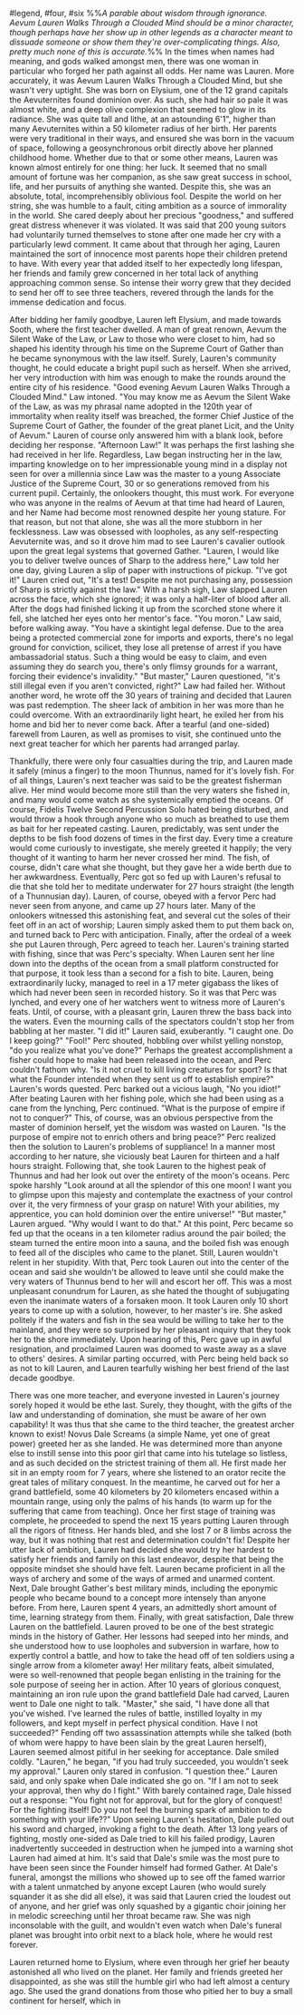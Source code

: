 #legend, #four, #six
%%*A parable about wisdom through ignorance. Aevum Lauren Walks Through a Clouded Mind should be a minor character, though perhaps have her show up in other legends as a character meant to dissuade someone or show them they're over-complicating things. Also, pretty much none of this is accurate.*%%
In the times when names had meaning, and gods walked amongst men, there was one woman in particular who forged her path against all odds. Her name was Lauren. More accurately, it was Aevum Lauren Walks Through a Clouded Mind, but she wasn't very uptight. She was born on Elysium, one of the 12 grand capitals the Aevuternites found dominion over. As such, she had hair so pale it was almost white, and a deep olive complexion that seemed to glow in its radiance. She was quite tall and lithe, at an astounding 6'1", higher than many Aevuternites within a 50 kilometer radius of her birth. Her parents were very traditional in their ways, and ensured she was born in the vacuum of space, following a geosynchronous orbit directly above her planned childhood home. Whether due to that or some other means, Lauren was known almost entirely for one thing: her luck. It seemed that no small amount of fortune was her companion, as she saw great success in school, life, and her pursuits of anything she wanted. Despite this, she was an absolute, total, incomprehensibly oblivious fool. Despite the world on her string, she was humble to a fault, citing ambition as a source of immorality in the world. She cared deeply about her precious "goodness," and suffered great distress whenever it was violated. It was said that 200 young suitors had voluntarily turned themselves to stone after one made her cry with a particularly lewd comment. 
It came about that through her aging, Lauren maintained the sort of innocence most parents hope their children pretend to have. With every year that added itself to her expectedly long lifespan, her friends and family grew concerned in her total lack of anything approaching common sense. So intense their worry grew that they decided to send her off to see three teachers, revered through the lands for the immense dedication and focus. 

After bidding her family goodbye, Lauren left Elysium, and made towards Sooth, where the first teacher dwelled. A man of great renown, Aevum the Silent Wake of the Law, or Law to those who were closet to him, had so shaped his identity through his time on the Supreme Court of Gather than he became synonymous with the law itself. Surely, Lauren's community thought, he could educate a bright pupil such as herself. When she arrived, her very introduction with him was enough to make the rounds around the entire city of his residence.
"Good evening Aevum Lauren Walks Through a Clouded Mind." Law intoned. "You may know me as Aevum the Silent Wake of the Law, as was my phrasal name adopted in the 120th year of immortality when reality itself was breached, the former Chief Justice of the Supreme Court of Gather, the founder of the great planet Licit, and the Unity of Aevum." Lauren of course only answered him with a blank look, before deciding her response.
"Afternoon Law!" It was perhaps the first lashing she had received in her life. Regardless, Law began instructing her in the law, imparting knowledge on to her impressionable young mind in a display not seen for over a millennia since Law was the master to a young Associate Justice of the Supreme Court, 30 or so generations removed from his current pupil. Certainly, the onlookers thought, this must work. For everyone who was anyone in the realms of Aevum at that time had heard of Lauren, and her Name had become most renowned despite her young stature. For that reason, but not that alone, she was all the more stubborn in her fecklessness. Law was obsessed with loopholes, as any self-respecting Aevuternite was, and so it drove him mad to see Lauren's cavalier outlook upon the great legal systems that governed Gather.
"Lauren, I would like you to deliver twelve ounces of Sharp to the address here," Law told her one day, giving Lauren a slip of paper with instructions of pickup.
"I've got it!" Lauren cried out, "It's a test! Despite me not purchasing any, possession of Sharp is strictly against the law."
With a harsh sigh, Law slapped Lauren across the face, which she ignored; it was only a half-liter of blood after all. After the dogs had finished licking it up from the scorched stone where it fell, she latched her eyes onto her mentor's face. 
"You moron." Law said, before walking away. "You have a skintight legal defense. Due to the area being a protected commercial zone for imports and exports, there's no legal ground for conviction, scilicet, they lose all pretense of arrest if you have ambassadorial status. Such a thing would be easy to claim, and even assuming they do search you, there's only flimsy grounds for a warrant, forcing their evidence's invalidity."
"But master," Lauren questioned, "it's still illegal even if you aren't convicted, right?"
Law had failed her. Without another word, he wrote off the 30 years of training and decided that Lauren was past redemption. The sheer lack of ambition in her was more than he could overcome. With an extraordinarily light heart, he exiled her from his home and bid her to never come back. 
After a tearful (and one-sided) farewell from Lauren, as well as promises to visit, she continued unto the next great teacher for which her parents had arranged parlay.

Thankfully, there were only four casualties during the trip, and Lauren made it safely (minus a finger) to the moon Thunnus, named for it's lovely fish. For of all things, Lauren's next teacher was said to be the greatest fisherman alive. Her mind would become more still than the very waters she fished in, and many would come watch as she systemically emptied the oceans. Of course, Fidelis Twelve Second Percussion Solo hated being disturbed, and would throw a hook through anyone who so much as breathed to use them as bait for her repeated casting. Lauren, predictably, was sent under the depths to be fish food dozens of times in the first day. Every time a creature would come curiously to investigate, she merely greeted it happily; the very thought of it wanting to harm her never crossed her mind. The fish, of course, didn't care what she thought, but they gave her a wide berth due to her awkwardness. Eventually, Perc got so fed up with Lauren's refusal to die that she told her to meditate underwater for 27 hours straight (the length of a Thunnusian day). Lauren, of course, obeyed with a fervor Perc had never seen from anyone, and came up 27 hours later. Many of the onlookers witnessed this astonishing feat, and several cut the soles of their feet off in an act of worship; Lauren simply asked them to put them back on, and turned back to Perc with anticipation. Finally, after the ordeal of a week she put Lauren through, Perc agreed to teach her. 
Lauren's training started with fishing, since that was Perc's specialty. When Lauren sent her line down into the depths of the ocean from a small platform constructed for that purpose, it took less than a second for a fish to bite. Lauren, being extraordinarily lucky, managed to reel in a 17 meter gigabass the likes of which had never been seen in recorded history. So it was that Perc was lynched, and every one of her watchers went to witness more of Lauren's feats. Until, of course, with a pleasant grin, Lauren threw the bass back into the waters. Even the mourning calls of the spectators couldn't stop her from babbling at her master.
"I did it!" Lauren said, exuberantly. "I caught one. Do I keep going?" 
"Fool!" Perc shouted, hobbling over whilst yelling nonstop, "do you realize what you've done?" Perhaps the greatest accomplishment a fisher could hope to make had been released into the ocean, and Perc couldn't fathom why.
"Is it not cruel to kill living creatures for sport? Is that what the Founder intended when they sent us off to establish empire?" Lauren's words quested.
Perc barked out a vicious laugh, "No you idiot!" After beating Lauren with her fishing pole, which she had been using as a cane from the lynching, Perc continued. "What is the purpose of empire if not to conquer?" This, of course, was an obvious perspective from the master of dominion herself, yet the wisdom was wasted on Lauren. 
"Is the purpose of empire not to enrich others and bring peace?" Perc realized then the solution to Lauren's problems of suppliance! In a manner most according to her nature, she viciously beat Lauren for thirteen and a half hours straight. Following that, she took Lauren to the highest peak of Thunnus and had her look out over the entirety of the moon's oceans. Perc spoke harshly
"Look around at all the splendor of this one moon! I want you to glimpse upon this majesty and contemplate the exactness of your control over it, the very firmness of your grasp on nature! With your abilities, my apprentice, you can hold dominion over the entire universe!" 
"But master," Lauren argued. "Why would I want to do that." At this point, Perc became so fed up that the oceans in a ten kilometer radius around the pair boiled; the steam turned the entire moon into a sauna, and the boiled fish was enough to feed all of the disciples who came to the planet. Still, Lauren wouldn't relent in her stupidity. 
With that, Perc took Lauren out into the center of the ocean and said she wouldn't be allowed to leave until she could make the very waters of Thunnus bend to her will and escort her off. This was a most unpleasant conundrum for Lauren, as she hated the thought of subjugating even the inanimate waters of a forsaken moon. It took Lauren only 10 short years to come up with a solution, however, to her master's ire. She asked politely if the waters and fish in the sea would be willing to take her to the mainland, and they were so surprised by her pleasant inquiry that they took her to the shore immediately. Upon hearing of this, Perc gave up in awful resignation, and proclaimed Lauren was doomed to waste away as a slave to others' desires. A similar parting occurred, with Perc being held back so as not to kill Lauren, and Lauren tearfully wishing her best friend of the last decade goodbye.

There was one more teacher, and everyone invested in Lauren's journey sorely hoped it would be ethe last. Surely, they thought, with the gifts of the law and understanding of domination, she must be aware of her own capability! It was thus that she came to the third teacher, the greatest archer known to exist! Novus Dale Screams (a simple Name, yet one of great power) greeted her as she landed. He was determined more than anyone else to instill sense into this poor girl that came into his tutelage so listless, and as such decided on the strictest training of them all. He first made her sit in an empty room for 7 years, where she listened to an orator recite the great tales of military conquest. In the meantime, he carved out for her a grand battlefield, some 40 kilometers by 20 kilometers encased within a mountain range, using only the palms of his hands (to warm up for the suffering that came from teaching). Once her first stage of training was complete, he proceeded to spend the next 15 years putting Lauren through all the rigors of fitness. Her hands bled, and she lost 7 or 8 limbs across the way, but it was nothing that rest and determination couldn't fix! Despite her utter lack of ambition, Lauren had decided she would try her hardest to satisfy her friends and family on this last endeavor, despite that being the opposite mindset she should have felt. Lauren became proficient in all the ways of archery and some of the ways of armed and unarmed content. Next, Dale brought Gather's best military minds, including the eponymic people who became bound to a concept more intensely than anyone before. From here, Lauren spent 4 years, an admittedly short amount of time, learning strategy from them. Finally, with great satisfaction, Dale threw Lauren on the battlefield. 
Lauren proved to be one of the best strategic minds in the history of Gather. Her lessons had seeped into her minds, and she understood how to use loopholes and subversion in warfare, how to expertly control a battle, and how to take the head off of ten soldiers using a single arrow from a kilometer away! Her military feats, albeit simulated, were so well-renowned that people began enlisting in the training for the sole purpose of seeing her in action.
After 10 years of glorious conquest, maintaining an iron rule upon the grand battlefield Dale had carved, Lauren went to Dale one night to talk.
"Master," she said, "I have done all that you've wished. I've learned the rules of battle, instilled loyalty in my followers, and kept myself in perfect physical condition. Have I not succeeded?" Fending off two assassination attempts while she talked (both of whom were happy to have been slain by the great Lauren herself), Lauren seemed almost pitiful in her seeking for acceptance.
Dale smiled coldly. "Lauren," he began, "if you had truly succeeded, you wouldn't seek my approval." Lauren only stared in confusion.
"I question thee." Lauren said, and only spake when Dale indicated she go on. "If I am not to seek your approval, then why do I fight."
With barely contained rage, Dale hissed out a response: "You fight not for approval, but for the glory of conquest! For the fighting itself! Do you not feel the burning spark of ambition to do something with your life??" Upon seeing Lauren's hesitation, Dale pulled out his sword and charged, invoking a fight to the death.
After 13 long years of fighting, mostly one-sided as Dale tried to kill his failed prodigy, Lauren inadvertently succeeded in destruction when he jumped into a warning shot Lauren had aimed at him. It's said that Dale's smile was the most pure to have been seen since the Founder himself had formed Gather. At Dale's funeral, amongst the millions who showed up to see off the famed warrior with a talent unmatched by anyone except Lauren (who would surely squander it as she did all else), it was said that Lauren cried the loudest out of anyone, and her grief was only squashed by a gigantic choir joining her in melodic screeching until her throat became raw. She was nigh inconsolable with the guilt, and wouldn't even watch when Dale's funeral planet was brought into orbit next to a black hole, where he would rest forever. 

Lauren returned home to Elysium, where even through her grief her beauty astonished all who lived on the planet. Her family and friends greeted her disappointed, as she was still the humble girl who had left almost a century ago. She used the grand donations from those who pitied her to buy a small continent for herself, which in 